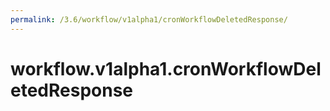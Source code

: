 ```yaml
---
permalink: /3.6/workflow/v1alpha1/cronWorkflowDeletedResponse/
---
```


# workflow.v1alpha1.cronWorkflowDeletedResponse

